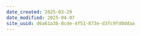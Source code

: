 ```yaml
---
date_created: 2025-03-29
date_modified: 2025-04-07
site_uuid: d6a61a3b-8cde-4f51-873e-d3fc9fd0ddaa
---
```


